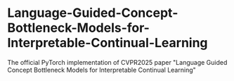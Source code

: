 # Language-Guided-Concept-Bottleneck-Models-for-Interpretable-Continual-Learning
The official PyTorch implementation of CVPR2025 paper "Language Guided Concept Bottleneck Models for Interpretable Continual Learning"
